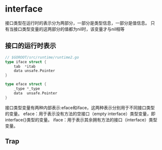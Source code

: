 # interface

接口类型在运行时的表示分为两部分，一部分是类型信息，一部分是值信息。
只有当接口类型变量的这两部分的值都为nil时，该变量才与nil相等

## 接口的运行时表示

```go
// $GOROOT/src/runtime/runtime2.go
type iface struct {
    tab  *itab
    data unsafe.Pointer
}

type eface struct {
    _type *_type
    data  unsafe.Pointer
}
```

接口类型变量有两种内部表示:eface和iface，这两种表示分别用于不同接口类型的变量。
eface：用于表示没有方法的空接口（empty interface）类型变量，即interface{}类型的变量。
iface：用于表示其余拥有方法的接口（interface）类型变量。

## Trap
